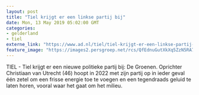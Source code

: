 ```yaml
---
layout: post
title: "Tiel krijgt er een linkse partij bij"
date: Mon, 13 May 2019 05:02:00 GMT
categories: 
- gelderland 
- tiel 
externe_link: "https://www.ad.nl/tiel/tiel-krijgt-er-een-linkse-partij-bij~aa2f6001/"
feature_image: "https://images2.persgroep.net/rcs/QfEdnuGutXkXq5ZzN5RA7Ik8gnQ/diocontent/120519845/_fitwidth/400/?appId=21791a8992982cd8da851550a453bd7f&quality=0.7"
---
```


TIEL - Tiel krijgt er een nieuwe politieke partij bij: De Groenen. Oprichter Christiaan van Utrecht (46) hoopt in 2022 met zijn partij op in ieder geval één zetel om een frisse energie toe te voegen en een tegendraads geluid te laten horen, vooral waar het gaat om het milieu.
